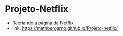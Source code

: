 # Projeto-Netflix

- Recriando a página da Netflix
- link: https://mathbergamo.github.io/Projeto-netflix/
